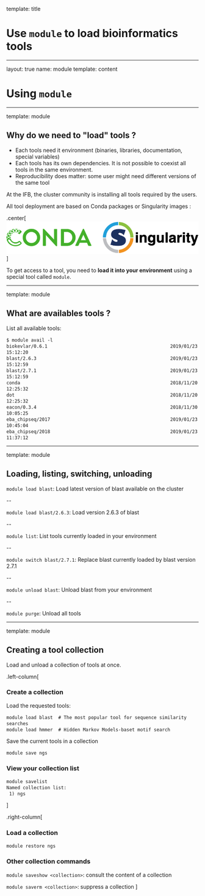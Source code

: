 template: title

# Use `module` to load bioinformatics tools

---

layout: true
name: module
template: content

# Using `module`

---

template: module

## Why do we need to "load" tools ?

* Each tools need it environment (binaries, libraries, documentation, special variables)
* Each tools has its own dependencies. It is not possible to coexist all tools in the same environment.
* Reproducibility does matter: some user might need different versions of the same tool

At the IFB, the cluster community is installing all tools required by the users.<br/>

All tool deployment are based on Conda packages or Singularity images :

.center[![Packages](images/packages.drawio.png)]

To get access to a tool, you need to **load it into your environment** using a special tool called `module`.

---

template: module

## What are availables tools ?

List all available tools:

```shell
$ module avail -l
biokevlar/0.6.1                                             2019/01/23 15:12:20
blast/2.6.3                                                 2019/01/23 15:12:59
blast/2.7.1                                                 2019/01/23 15:12:59
conda                                                       2018/11/20 12:25:32
dot                                                         2018/11/20 12:25:32
eacon/0.3.4                                                 2018/11/30 10:05:25
eba_chipseq/2017                                            2019/01/23 10:45:04
eba_chipseq/2018                                            2019/01/23 11:37:12
```

---
template: module

## Loading, listing, switching, unloading

`module load blast`: Load latest version of blast available on the cluster

--

`module load blast/2.6.3`: Load version 2.6.3 of blast

--

`module list`: List tools currently loaded in your environment

--

`module switch blast/2.7.1`: Replace blast currently loaded by blast version 2.7.1

--

`module unload blast`: Unload blast from your environment

--

`module purge`: Unload all tools

---
template: module

## Creating a tool collection

Load and unload a collection of tools at once.

.left-column[
### Create a collection

Load the requested tools:

```
module load blast  # The most popular tool for sequence similarity searches
module load hmmer  # Hidden Markov Models-baset motif search
```

Save the current tools in a collection

```
module save ngs
```

### View your collection list

```
module savelist
Named collection list:
 1) ngs
```
]

.right-column[
### Load a collection

```
module restore ngs
```

### Other collection commands

`module saveshow <collection>`: consult the content of a collection

`module saverm <collection>`: suppress a collection
]
